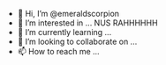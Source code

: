 - 👋 Hi, I’m @emeraldscorpion
- 👀 I’m interested in ... NUS RAHHHHHH
- 🌱 I’m currently learning ...
- 💞️ I’m looking to collaborate on ...
- 📫 How to reach me ...

<!---
emeraldscorpion/emeraldscorpion is a ✨ special ✨ repository because its `README.md` (this file) appears on your GitHub profile.
You can click the Preview link to take a look at your changes.
--->
